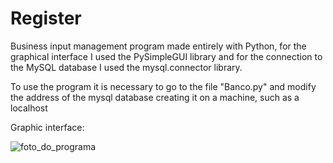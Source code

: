 # Register
Business input management program made entirely with Python, for the graphical interface I used the PySimpleGUI library and for the connection to the MySQL database I used the mysql.connector library.

To use the program it is necessary to go to the file "Banco.py" and modify the address of the mysql database creating it on a machine, such as a localhost

Graphic interface:

![foto_do_programa](https://user-images.githubusercontent.com/64646796/160404249-b0b2a89f-cc04-499a-a021-fdfd23c334f8.png)
